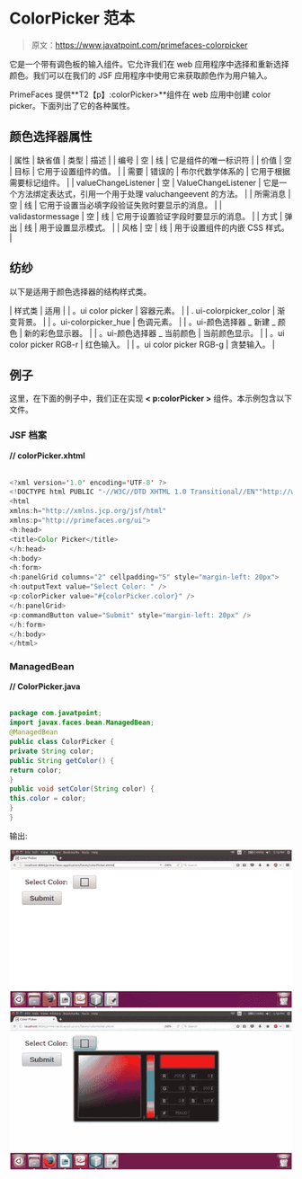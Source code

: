 # ColorPicker 范本

> 原文：<https://www.javatpoint.com/primefaces-colorpicker>

它是一个带有调色板的输入组件。它允许我们在 web 应用程序中选择和重新选择颜色。我们可以在我们的 JSF 应用程序中使用它来获取颜色作为用户输入。

PrimeFaces 提供**T2【p】:colorPicker>**组件在 web 应用中创建 color picker。下面列出了它的各种属性。

## 颜色选择器属性

| 属性 | 缺省值 | 类型 | 描述 |
| 编号 | 空 | 线 | 它是组件的唯一标识符 |
| 价值 | 空 | 目标 | 它用于设置组件的值。 |
| 需要 | 错误的 | 布尔代数学体系的 | 它用于根据需要标记组件。 |
| valueChangeListener | 空 | ValueChangeListener | 它是一个方法绑定表达式，引用一个用于处理 valuchangeevent 的方法。 |
| 所需消息 | 空 | 线 | 它用于设置当必填字段验证失败时要显示的消息。 |
| validastormessage | 空 | 线 | 它用于设置验证字段时要显示的消息。 |
| 方式 | 弹出 | 线 | 用于设置显示模式。 |
| 风格 | 空 | 线 | 用于设置组件的内嵌 CSS 样式。 |

## 纺纱

以下是适用于颜色选择器的结构样式类。

| 样式类 | 适用 |
| 。ui color picker | 容器元素。 |
| . ui-colorpicker_color | 渐变背景。 |
| 。ui-colorpicker_hue | 色调元素。 |
| 。ui-颜色选择器 _ 新建 _ 颜色 | 新的彩色显示器。 |
| 。ui-颜色选择器 _ 当前颜色 | 当前颜色显示。 |
| 。ui color picker RGB-r | 红色输入。 |
| 。ui color picker RGB-g | 贪婪输入。 |

## 例子

这里，在下面的例子中，我们正在实现 **< p:colorPicker >** 组件。本示例包含以下文件。

### JSF 档案

**// colorPicker.xhtml**

```java

<?xml version='1.0' encoding='UTF-8' ?>
<!DOCTYPE html PUBLIC "-//W3C//DTD XHTML 1.0 Transitional//EN""http://www.w3.org/TR/xhtml1/DTD/xhtml1-transitional.dtd">
<html 
xmlns:h="http://xmlns.jcp.org/jsf/html"
xmlns:p="http://primefaces.org/ui">
<h:head>
<title>Color Picker</title>
</h:head>
<h:body>
<h:form>
<h:panelGrid columns="2" cellpadding="5" style="margin-left: 20px">
<h:outputText value="Select Color: " />
<p:colorPicker value="#{colorPicker.color}" />
</h:panelGrid>
<p:commandButton value="Submit" style="margin-left: 20px" />
</h:form>
</h:body>
</html>

```

### ManagedBean

**// ColorPicker.java**

```java

package com.javatpoint;
import javax.faces.bean.ManagedBean;
@ManagedBean
public class ColorPicker {
private String color;
public String getColor() {
return color;
}
public void setColor(String color) {
this.color = color;
}
}

```

输出:

![PrimeFaces ColorPicker 1](img/c6e4490bed333a545d88fc08eb639934.png)
![PrimeFaces ColorPicker 2](img/c9bb87994560a24f75b0d2f309832add.png)